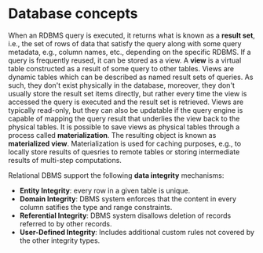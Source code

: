 # Database concepts

When an RDBMS query is executed, it returns what is known as a **result set**, i.e., the set of rows of data that satisfy the query along with some query metadata, e.g., column names, etc., depending on the specific RDBMS. If a query is frequently reused, it can be stored as a view. A **view** is a virtual table constructed as a result of some query to other tables. Views are dynamic tables which can be described as named result sets of queries. As such, they don't exist physically in the database, moreover, they don't usually store the result set items directly, but rather every time the view is accessed the query is executed and the result set is retrieved. Views are typically read-only, but they can also be updatable if the query engine is capable of mapping the query result that underlies the view back to the physical tables. It is possible to save views as physical tables through a process called **materialization**. The resulting object is known as **materialized view**. Materialization is used for caching purposes, e.g., to locally store results of quesries to remote tables or storing intermediate results of multi-step computations.

Relational DBMS support the following **data integrity** mechanisms:
* **Entity Integrity**: every row in a given table is unique.
* **Domain Integrity**: DBMS system enforces that the content in every column satifies the type and range constraints.
* **Referential Integrity**: DBMS system disallows deletion of records referred to by other records.
* **User-Defined Integrity**: Includes additional custom rules not covered by the other integrity types.